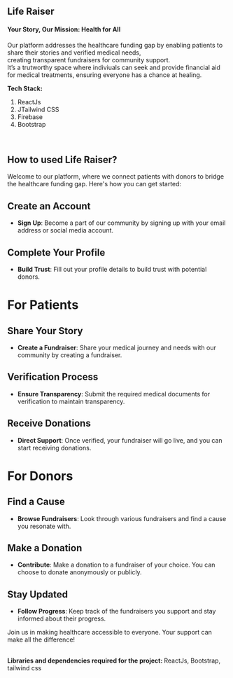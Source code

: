 <h2>Life Raiser</h2>
<h4>Your Story, Our Mission: Health for All</h4>
<p>Our platform addresses the healthcare funding gap by enabling
 patients to share their stories and verified medical needs, <br>
 creating transparent fundraisers for community support. <br>
 It’s a trutworthy space where indiviuals can seek and provide financial aid <br> for medical treatments, ensuring everyone has a chance at healing.</p>
 <b>Tech Stack: </b> 
 <ol>
 <li>ReactJs</li>
 <li>JTailwind CSS</li>
 <li>Firebase</li>
 <li>Bootstrap</li>
 </ol><br>

 <h2>How to used Life Raiser? </h2>

Welcome to our platform, where we connect patients with donors to bridge the healthcare funding gap. Here's how you can get started:

## Create an Account

- **Sign Up**: Become a part of our community by signing up with your email address or social media account.

## Complete Your Profile

- **Build Trust**: Fill out your profile details to build trust with potential donors.

# For Patients

## Share Your Story

- **Create a Fundraiser**: Share your medical journey and needs with our community by creating a fundraiser.

## Verification Process

- **Ensure Transparency**: Submit the required medical documents for verification to maintain transparency.

## Receive Donations

- **Direct Support**: Once verified, your fundraiser will go live, and you can start receiving donations.

# For Donors

## Find a Cause

- **Browse Fundraisers**: Look through various fundraisers and find a cause you resonate with.

## Make a Donation

- **Contribute**: Make a donation to a fundraiser of your choice. You can choose to donate anonymously or publicly.

## Stay Updated

- **Follow Progress**: Keep track of the fundraisers you support and stay informed about their progress.

Join us in making healthcare accessible to everyone. Your support can make all the difference!
<br><br>

<b>Libraries and dependencies required for the project: </b>
ReactJs, Bootstrap, tailwind css
